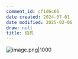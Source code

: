 ```yaml
---
comment_id: cf1d6c66
date created: 2024-07-01
date modified: 2025-02-06
draw: null
title: 值机
---
```

![image.png|1000](https://imagehosting4picgo.oss-cn-beijing.aliyuncs.com/imagehosting/fix-dir%2Fpicgo%2Fpicgo-clipboard-images%2F2024%2F07%2F01%2F16-03-24-2020a19b1603278dcba48e2e643cbc70-20240701160323-b4eeec.png)
